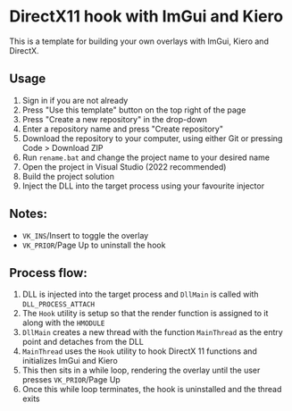 # DirectX11 hook with ImGui and Kiero

This is a template for building your own overlays with ImGui, Kiero and DirectX.

## Usage
1. Sign in if you are not already
1. Press "Use this template" button on the top right of the page
2. Press "Create a new repository" in the drop-down
3. Enter a repository name and press "Create repository"
4. Download the repository to your computer, using either Git or pressing Code > Download ZIP
5. Run `rename.bat` and change the project name to your desired name
6. Open the project in Visual Studio (2022 recommended)
7. Build the project solution
8. Inject the DLL into the target process using your favourite injector

## Notes:
- `VK_INS`/Insert to toggle the overlay
- `VK_PRIOR`/Page Up to uninstall the hook

## Process flow:
1. DLL is injected into the target process and `DllMain` is called with `DLL_PROCESS_ATTACH`
2. The `Hook` utility is setup so that the render function is assigned to it along with the `HMODULE`
3. `DllMain` creates a new thread with the function `MainThread` as the entry point and detaches from the DLL
4. `MainThread` uses the `Hook` utility to hook DirectX 11 functions and initializes ImGui and Kiero
5. This then sits in a while loop, rendering the overlay until the user presses `VK_PRIOR`/Page Up
6. Once this while loop terminates, the hook is uninstalled and the thread exits
